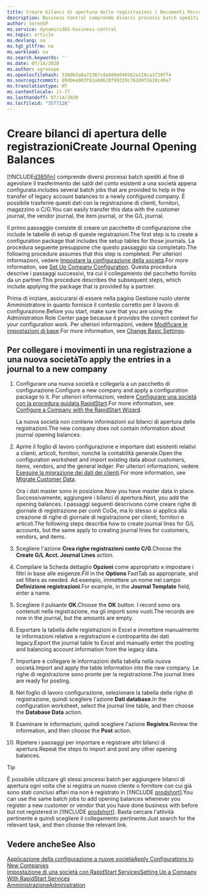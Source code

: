 ```yaml
---
title: Creare bilanci di apertura delle registrazioni | Documenti Microsoft
description: Business Central comprende diversi processi batch spediti al fine di agevolare il trasferimento dei saldi del conto esistenti a una società appena configurata. È possibile trasferire facilmente questi dati con le registrazioni.
author: SorenGP
ms.service: dynamics365-business-central
ms.topic: article
ms.devlang: na
ms.tgt_pltfrm: na
ms.workload: na
ms.search.keywords: ''
ms.date: 07/14/2020
ms.author: sgroespe
ms.openlocfilehash: 5360b3a8a72387cda8d0e640562a118ca1f20ff4
ms.sourcegitcommit: 89d0ea903f61ab0628f99329c762d9f1619c49a7
ms.translationtype: HT
ms.contentlocale: it-IT
ms.lasthandoff: 07/14/2020
ms.locfileid: "3577128"
---
```

# <a name="create-journal-opening-balances"></a><span data-ttu-id="bdf86-104">Creare bilanci di apertura delle registrazioni</span><span class="sxs-lookup"><span data-stu-id="bdf86-104">Create Journal Opening Balances</span></span>

[!INCLUDE[d365fin](includes/d365fin_md.md)] <span data-ttu-id="bdf86-105">comprende diversi processi batch spediti al fine di agevolare il trasferimento dei saldi del conto esistenti a una società appena configurata.</span><span class="sxs-lookup"><span data-stu-id="bdf86-105">includes several batch jobs that are provided to help in the transfer of legacy account balances to a newly configured company.</span></span> <span data-ttu-id="bdf86-106">È possibile trasferire questi dati con la registrazione di clienti, fornitori, magazzino o C/G.</span><span class="sxs-lookup"><span data-stu-id="bdf86-106">You can easily transfer this data with the customer journal, the vendor journal, the item journal, or the G/L journal.</span></span>

<span data-ttu-id="bdf86-107">Il primo passaggio consiste di creare un pacchetto di configurazione che include le tabelle di setup di queste registrazioni.</span><span class="sxs-lookup"><span data-stu-id="bdf86-107">The first step is to create a configuration package that includes the setup tables for those journals.</span></span> <span data-ttu-id="bdf86-108">La procedura seguente presuppone che questo passaggio sia completato.</span><span class="sxs-lookup"><span data-stu-id="bdf86-108">The following procedure assumes that this step is completed.</span></span> <span data-ttu-id="bdf86-109">Per ulteriori informazioni, vedere [Impostare la configurazione della società](admin-set-up-company-configuration.md).</span><span class="sxs-lookup"><span data-stu-id="bdf86-109">For more information, see [Set Up Company Configuration](admin-set-up-company-configuration.md).</span></span> <span data-ttu-id="bdf86-110">Questa procedura descrive i passaggi successivi, tra cui il collegamento del pacchetto fornito da un partner.</span><span class="sxs-lookup"><span data-stu-id="bdf86-110">This procedure describes the subsequent steps, which include applying the package that is provided by a partner.</span></span>  

<span data-ttu-id="bdf86-111">Prima di iniziare, assicurarsi di essere nella pagina Gestione ruolo utente Amministratore in quanto fornisce il contesto corretto per il lavoro di configurazione.</span><span class="sxs-lookup"><span data-stu-id="bdf86-111">Before you start, make sure that you are using the Administration Role Center page because it provides the correct context for your configuration work.</span></span> <span data-ttu-id="bdf86-112">Per ulteriori informazioni, vedere [Modificare le impostazioni di base](ui-change-basic-settings.md).</span><span class="sxs-lookup"><span data-stu-id="bdf86-112">For more information, see [Change Basic Settings](ui-change-basic-settings.md).</span></span>

## <a name="to-apply-the-entries-in-a-journal-to-a-new-company"></a><span data-ttu-id="bdf86-113">Per collegare i movimenti in una registrazione a una nuova società</span><span class="sxs-lookup"><span data-stu-id="bdf86-113">To apply the entries in a journal to a new company</span></span>

1. <span data-ttu-id="bdf86-114">Configurare una nuova società e collegarla a un pacchetto di configurazione.</span><span class="sxs-lookup"><span data-stu-id="bdf86-114">Configure a new company and apply a configuration package to it.</span></span> <span data-ttu-id="bdf86-115">Per ulteriori informazioni, vedere [Configurare una società con la procedura guidata RapidStart](admin-how-to-configure-a-company-with-the-rapidstart-wizard.md).</span><span class="sxs-lookup"><span data-stu-id="bdf86-115">For more information, see [Configure a Company with the RapidStart Wizard](admin-how-to-configure-a-company-with-the-rapidstart-wizard.md).</span></span>  

    <span data-ttu-id="bdf86-116">La nuova società non contiene informazioni sui bilanci di apertura delle registrazioni.</span><span class="sxs-lookup"><span data-stu-id="bdf86-116">The new company does not contain information about journal opening balances.</span></span>  

2. <span data-ttu-id="bdf86-117">Aprire il foglio di lavoro configurazione e importare dati esistenti relativi a clienti, articoli, fornitori, nonché la contabilità generale.</span><span class="sxs-lookup"><span data-stu-id="bdf86-117">Open the configuration worksheet and import existing data about customers, items, vendors, and the general ledger.</span></span> <span data-ttu-id="bdf86-118">Per ulteriori informazioni, vedere [Eseguire la migrazione dei dati dei clienti](admin-migrate-customer-data.md).</span><span class="sxs-lookup"><span data-stu-id="bdf86-118">For more information, see [Migrate Customer Data](admin-migrate-customer-data.md).</span></span>  

    <span data-ttu-id="bdf86-119">Ora i dati master sono in posizione.</span><span class="sxs-lookup"><span data-stu-id="bdf86-119">Now you have master data in place.</span></span> <span data-ttu-id="bdf86-120">Successivamente, aggiungere i bilanci di apertura.</span><span class="sxs-lookup"><span data-stu-id="bdf86-120">Next, you add the opening balances.</span></span> <span data-ttu-id="bdf86-121">I passaggi seguenti descrivono come creare righe di giornale di registrazione per conti CoGe, ma lo stesso si applica alla creazione di righe di giornale di registrazione per clienti, fornitori e articoli.</span><span class="sxs-lookup"><span data-stu-id="bdf86-121">The following steps describe how to create journal lines for G/L accounts, but the same apply to creating journal lines for customers, vendors, and items.</span></span>  
3. <span data-ttu-id="bdf86-122">Scegliere l'azione **Crea righe registrazioni conto C/G**.</span><span class="sxs-lookup"><span data-stu-id="bdf86-122">Choose the **Create G/L Acct. Journal Lines** action.</span></span>  
4. <span data-ttu-id="bdf86-123">Compilare la Scheda dettaglio **Opzioni** come appropriato e impostare i filtri in base alle esigenze.</span><span class="sxs-lookup"><span data-stu-id="bdf86-123">Fill in the **Options** FastTab as appropriate, and set filters as needed.</span></span> <span data-ttu-id="bdf86-124">Ad esempio, immettere un nome nel campo **Definizione registrazioni**.</span><span class="sxs-lookup"><span data-stu-id="bdf86-124">For example, in the **Journal Template** field, enter a name.</span></span>  
5. <span data-ttu-id="bdf86-125">Scegliere il pulsante **OK**.</span><span class="sxs-lookup"><span data-stu-id="bdf86-125">Choose the **OK** button.</span></span> <span data-ttu-id="bdf86-126">I record sono ora contenuti nella registrazione, ma gli importi sono vuoti.</span><span class="sxs-lookup"><span data-stu-id="bdf86-126">The records are now in the journal, but the amounts are empty.</span></span>  
6. <span data-ttu-id="bdf86-127">Esportare la tabella delle registrazioni in Excel e immettere manualmente le informazioni relative a registrazioni e contropartita dei dati legacy.</span><span class="sxs-lookup"><span data-stu-id="bdf86-127">Export the journal table to Excel and manually enter the posting and balancing account information from the legacy data.</span></span>
7. <span data-ttu-id="bdf86-128">Importare e collegare le informazioni della tabella nella nuova società.</span><span class="sxs-lookup"><span data-stu-id="bdf86-128">Import and apply the table information into the new company.</span></span> <span data-ttu-id="bdf86-129">Le righe di registrazione sono pronte per la registrazione.</span><span class="sxs-lookup"><span data-stu-id="bdf86-129">The journal lines are ready for posting.</span></span>  
8. <span data-ttu-id="bdf86-130">Nel foglio di lavoro configurazione, selezionare la tabella delle righe di registrazione, quindi scegliere l'azione **Dati database**.</span><span class="sxs-lookup"><span data-stu-id="bdf86-130">In the configuration worksheet, select the journal line table, and then choose the **Database Data** action.</span></span>  
9. <span data-ttu-id="bdf86-131">Esaminare le informazioni, quindi scegliere l'azione **Registra**.</span><span class="sxs-lookup"><span data-stu-id="bdf86-131">Review the information, and then choose the **Post** action.</span></span>  
10. <span data-ttu-id="bdf86-132">Ripetere i passaggi per importare e registrare altri bilanci di apertura.</span><span class="sxs-lookup"><span data-stu-id="bdf86-132">Repeat the steps to import and post any other opening balances.</span></span>  

> [!TIP]
> <span data-ttu-id="bdf86-133">È possibile utilizzare gli stessi processi batch per aggiungere bilanci di apertura ogni volta che si registra un nuovo cliente o fornitore con cui già sono stati conclusi affari ma non è registrato in [!INCLUDE [prodshort](includes/prodshort.md)].</span><span class="sxs-lookup"><span data-stu-id="bdf86-133">You can use the same batch jobs to add opening balances whenever you register a new customer or vendor that you have done business with before but not registered in [!INCLUDE [prodshort](includes/prodshort.md)].</span></span> <span data-ttu-id="bdf86-134">Basta cercare l'attività pertinente e quindi scegliere il collegamento pertinente.</span><span class="sxs-lookup"><span data-stu-id="bdf86-134">Just search for the relevant task, and then choose the relevant link.</span></span>

## <a name="see-also"></a><span data-ttu-id="bdf86-135">Vedere anche</span><span class="sxs-lookup"><span data-stu-id="bdf86-135">See Also</span></span>

[<span data-ttu-id="bdf86-136">Applicazione della configurazione a nuove società</span><span class="sxs-lookup"><span data-stu-id="bdf86-136">Apply Configurations to New Companies</span></span>](admin-apply-configuration-to-new-companies.md)  
[<span data-ttu-id="bdf86-137">Impostazione di una società con RapidStart Services</span><span class="sxs-lookup"><span data-stu-id="bdf86-137">Setting Up a Company With RapidStart Services</span></span>](admin-set-up-a-company-with-rapidstart.md)  
[<span data-ttu-id="bdf86-138">Amministrazione</span><span class="sxs-lookup"><span data-stu-id="bdf86-138">Administration</span></span>](admin-setup-and-administration.md)  
